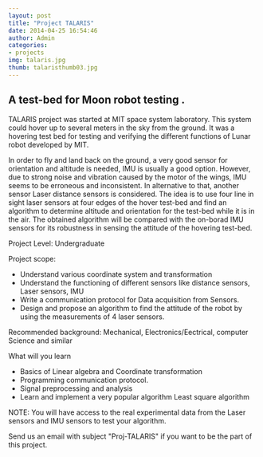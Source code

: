 ```yaml
---
layout: post
title: "Project TALARIS"
date: 2014-04-25 16:54:46
author: Admin
categories:
- projects
img: talaris.jpg
thumb: talaristhumb03.jpg
---
```


## A test-bed for Moon robot testing .
TALARIS project was started at MIT space system laboratory. This system could hover up to several meters in the sky from the ground. It was a hovering test bed for testing and verifying the different functions of Lunar robot developed by MIT.
<!--more-->
 In order to fly and land back on the ground, a very good sensor for orientation and altitude is needed, IMU is usually a good option. However, due to strong noise and vibration caused by the motor of the wings, IMU seems to be erroneous and inconsistent. In alternative to that, another sensor Laser distance sensors is considered.  The idea is to use four  line in sight laser sensors at four edges of the hover test-bed and find an algorithm to determine altitude and orientation for the test-bed while it is in the air. The obtained algorithm will be compared with the on-borad IMU sensors for its robustness in sensing the attitude of the hovering test-bed.



 Project Level: Undergraduate



 Project scope:

* Understand various coordinate system and transformation
* Understand the functioning of different sensors like distance sensors, Laser    sensors, IMU
* Write a communication protocol for Data acquisition from Sensors.
* Design and propose an algorithm to find the attitude of the robot by using the measurements of 4 laser sensors.

 Recommended background: Mechanical, Electronics/Eectrical, computer Science and similar



 What will you learn

 * Basics of Linear algebra and Coordinate transformation
 * Programming communication protocol.
 * Signal preprocessing and analysis
 * Learn and implement a very popular algorithm Least square algorithm


 NOTE: You will have access to the real experimental data from the Laser sensors and IMU sensors to test your algorithm.

 Send us an email with subject "Proj-TALARIS" if you want to be the part of this project.

[hampden]: https://github.com/jekyll/jekyll
